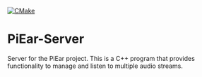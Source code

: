 [![CMake](https://github.com/AlexOConnorHub/PiEar-Server/actions/workflows/cmake.yml/badge.svg?branch=master)](https://github.com/AlexOConnorHub/PiEar-Server/actions/workflows/cmake.yml)

# PiEar-Server
Server for the PiEar project. This is a C++ program that provides functionality to manage and listen to multiple audio streams.
